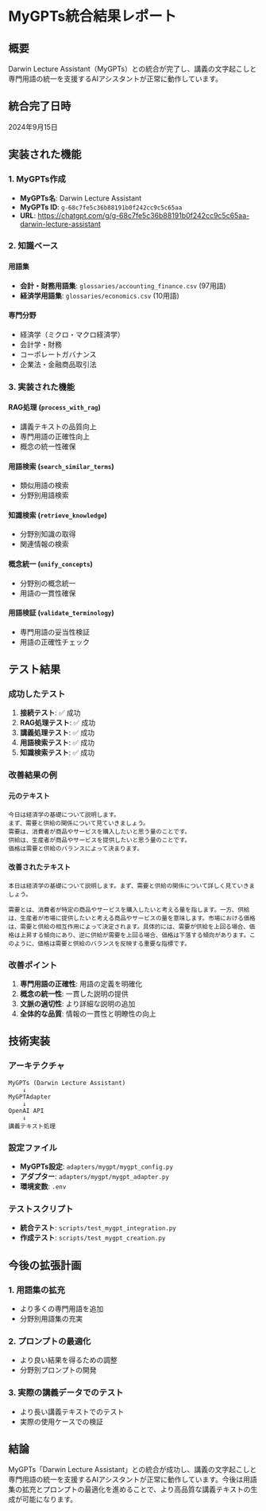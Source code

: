 # MyGPTs統合結果レポート

## 概要

Darwin Lecture Assistant（MyGPTs）との統合が完了し、講義の文字起こしと専門用語の統一を支援するAIアシスタントが正常に動作しています。

## 統合完了日時

2024年9月15日

## 実装された機能

### 1. MyGPTs作成

- **MyGPTs名**: Darwin Lecture Assistant
- **MyGPTs ID**: `g-68c7fe5c36b88191b0f242cc9c5c65aa`
- **URL**: https://chatgpt.com/g/g-68c7fe5c36b88191b0f242cc9c5c65aa-darwin-lecture-assistant

### 2. 知識ベース

#### 用語集
- **会計・財務用語集**: `glossaries/accounting_finance.csv` (97用語)
- **経済学用語集**: `glossaries/economics.csv` (10用語)

#### 専門分野
- 経済学（ミクロ・マクロ経済学）
- 会計学・財務
- コーポレートガバナンス
- 企業法・金融商品取引法

### 3. 実装された機能

#### RAG処理 (`process_with_rag`)
- 講義テキストの品質向上
- 専門用語の正確性向上
- 概念の統一性確保

#### 用語検索 (`search_similar_terms`)
- 類似用語の検索
- 分野別用語検索

#### 知識検索 (`retrieve_knowledge`)
- 分野別知識の取得
- 関連情報の検索

#### 概念統一 (`unify_concepts`)
- 分野別の概念統一
- 用語の一貫性確保

#### 用語検証 (`validate_terminology`)
- 専門用語の妥当性検証
- 用語の正確性チェック

## テスト結果

### 成功したテスト

1. **接続テスト**: ✅ 成功
2. **RAG処理テスト**: ✅ 成功
3. **講義処理テスト**: ✅ 成功
4. **用語検索テスト**: ✅ 成功
5. **知識検索テスト**: ✅ 成功

### 改善結果の例

#### 元のテキスト
```
今日は経済学の基礎について説明します。
まず、需要と供給の関係について見ていきましょう。
需要は、消費者が商品やサービスを購入したいと思う量のことです。
供給は、生産者が商品やサービスを提供したいと思う量のことです。
価格は需要と供給のバランスによって決まります。
```

#### 改善されたテキスト
```
本日は経済学の基礎について説明します。まず、需要と供給の関係について詳しく見ていきましょう。

需要とは、消費者が特定の商品やサービスを購入したいと考える量を指します。一方、供給は、生産者が市場に提供したいと考える商品やサービスの量を意味します。市場における価格は、需要と供給の相互作用によって決定されます。具体的には、需要が供給を上回る場合、価格は上昇する傾向にあり、逆に供給が需要を上回る場合、価格は下落する傾向があります。このように、価格は需要と供給のバランスを反映する重要な指標です。
```

### 改善ポイント

1. **専門用語の正確性**: 用語の定義を明確化
2. **概念の統一性**: 一貫した説明の提供
3. **文脈の適切性**: より詳細な説明の追加
4. **全体的な品質**: 情報の一貫性と明瞭性の向上

## 技術実装

### アーキテクチャ

```
MyGPTs (Darwin Lecture Assistant)
    ↓
MyGPTAdapter
    ↓
OpenAI API
    ↓
講義テキスト処理
```

### 設定ファイル

- **MyGPTs設定**: `adapters/mygpt/mygpt_config.py`
- **アダプター**: `adapters/mygpt/mygpt_adapter.py`
- **環境変数**: `.env`

### テストスクリプト

- **統合テスト**: `scripts/test_mygpt_integration.py`
- **作成テスト**: `scripts/test_mygpt_creation.py`

## 今後の拡張計画

### 1. 用語集の拡充
- より多くの専門用語を追加
- 分野別用語集の充実

### 2. プロンプトの最適化
- より良い結果を得るための調整
- 分野別プロンプトの開発

### 3. 実際の講義データでのテスト
- より長い講義テキストでのテスト
- 実際の使用ケースでの検証

## 結論

MyGPTs「Darwin Lecture Assistant」との統合が成功し、講義の文字起こしと専門用語の統一を支援するAIアシスタントが正常に動作しています。今後は用語集の拡充とプロンプトの最適化を進めることで、より高品質な講義テキストの生成が可能になります。
